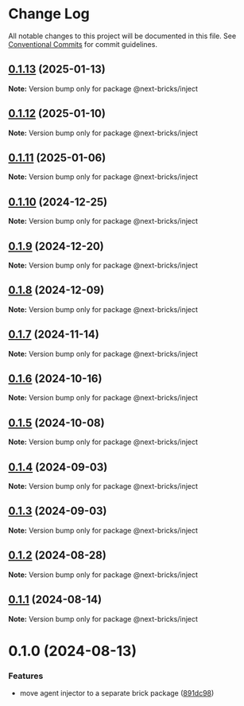 # Change Log

All notable changes to this project will be documented in this file.
See [Conventional Commits](https://conventionalcommits.org) for commit guidelines.

## [0.1.13](https://github.com/easyops-cn/next-advanced-bricks/compare/@next-bricks/inject@0.1.12...@next-bricks/inject@0.1.13) (2025-01-13)

**Note:** Version bump only for package @next-bricks/inject





## [0.1.12](https://github.com/easyops-cn/next-bricks/compare/@next-bricks/inject@0.1.11...@next-bricks/inject@0.1.12) (2025-01-10)

**Note:** Version bump only for package @next-bricks/inject





## [0.1.11](https://github.com/easyops-cn/next-bricks/compare/@next-bricks/inject@0.1.10...@next-bricks/inject@0.1.11) (2025-01-06)

**Note:** Version bump only for package @next-bricks/inject





## [0.1.10](https://github.com/easyops-cn/next-bricks/compare/@next-bricks/inject@0.1.9...@next-bricks/inject@0.1.10) (2024-12-25)

**Note:** Version bump only for package @next-bricks/inject





## [0.1.9](https://github.com/easyops-cn/next-bricks/compare/@next-bricks/inject@0.1.8...@next-bricks/inject@0.1.9) (2024-12-20)

**Note:** Version bump only for package @next-bricks/inject





## [0.1.8](https://github.com/easyops-cn/next-bricks/compare/@next-bricks/inject@0.1.7...@next-bricks/inject@0.1.8) (2024-12-09)

**Note:** Version bump only for package @next-bricks/inject





## [0.1.7](https://github.com/easyops-cn/next-bricks/compare/@next-bricks/inject@0.1.6...@next-bricks/inject@0.1.7) (2024-11-14)

**Note:** Version bump only for package @next-bricks/inject





## [0.1.6](https://github.com/easyops-cn/next-bricks/compare/@next-bricks/inject@0.1.5...@next-bricks/inject@0.1.6) (2024-10-16)

**Note:** Version bump only for package @next-bricks/inject





## [0.1.5](https://github.com/easyops-cn/next-bricks/compare/@next-bricks/inject@0.1.4...@next-bricks/inject@0.1.5) (2024-10-08)

**Note:** Version bump only for package @next-bricks/inject





## [0.1.4](https://github.com/easyops-cn/next-bricks/compare/@next-bricks/inject@0.1.3...@next-bricks/inject@0.1.4) (2024-09-03)

**Note:** Version bump only for package @next-bricks/inject

## [0.1.3](https://github.com/easyops-cn/next-bricks/compare/@next-bricks/inject@0.1.2...@next-bricks/inject@0.1.3) (2024-09-03)

**Note:** Version bump only for package @next-bricks/inject

## [0.1.2](https://github.com/easyops-cn/next-bricks/compare/@next-bricks/inject@0.1.1...@next-bricks/inject@0.1.2) (2024-08-28)

**Note:** Version bump only for package @next-bricks/inject

## [0.1.1](https://github.com/easyops-cn/next-bricks/compare/@next-bricks/inject@0.1.0...@next-bricks/inject@0.1.1) (2024-08-14)

**Note:** Version bump only for package @next-bricks/inject

# 0.1.0 (2024-08-13)

### Features

- move agent injector to a separate brick package ([891dc98](https://github.com/easyops-cn/next-bricks/commit/891dc983259a62c1595032dca7091f914bbee87a))
